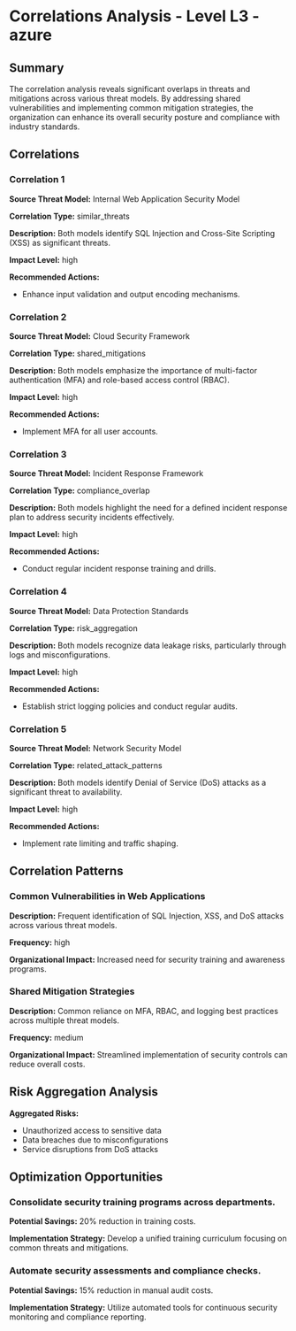 # Correlations Analysis - Level L3 - azure

## Summary

The correlation analysis reveals significant overlaps in threats and mitigations across various threat models. By addressing shared vulnerabilities and implementing common mitigation strategies, the organization can enhance its overall security posture and compliance with industry standards.

## Correlations

### Correlation 1

**Source Threat Model:** Internal Web Application Security Model

**Correlation Type:** similar_threats

**Description:** Both models identify SQL Injection and Cross-Site Scripting (XSS) as significant threats.

**Impact Level:** high

**Recommended Actions:**
- Enhance input validation and output encoding mechanisms.

### Correlation 2

**Source Threat Model:** Cloud Security Framework

**Correlation Type:** shared_mitigations

**Description:** Both models emphasize the importance of multi-factor authentication (MFA) and role-based access control (RBAC).

**Impact Level:** high

**Recommended Actions:**
- Implement MFA for all user accounts.

### Correlation 3

**Source Threat Model:** Incident Response Framework

**Correlation Type:** compliance_overlap

**Description:** Both models highlight the need for a defined incident response plan to address security incidents effectively.

**Impact Level:** high

**Recommended Actions:**
- Conduct regular incident response training and drills.

### Correlation 4

**Source Threat Model:** Data Protection Standards

**Correlation Type:** risk_aggregation

**Description:** Both models recognize data leakage risks, particularly through logs and misconfigurations.

**Impact Level:** high

**Recommended Actions:**
- Establish strict logging policies and conduct regular audits.

### Correlation 5

**Source Threat Model:** Network Security Model

**Correlation Type:** related_attack_patterns

**Description:** Both models identify Denial of Service (DoS) attacks as a significant threat to availability.

**Impact Level:** high

**Recommended Actions:**
- Implement rate limiting and traffic shaping.

## Correlation Patterns

### Common Vulnerabilities in Web Applications

**Description:** Frequent identification of SQL Injection, XSS, and DoS attacks across various threat models.

**Frequency:** high

**Organizational Impact:** Increased need for security training and awareness programs.

### Shared Mitigation Strategies

**Description:** Common reliance on MFA, RBAC, and logging best practices across multiple threat models.

**Frequency:** medium

**Organizational Impact:** Streamlined implementation of security controls can reduce overall costs.

## Risk Aggregation Analysis

**Aggregated Risks:**
- Unauthorized access to sensitive data
- Data breaches due to misconfigurations
- Service disruptions from DoS attacks

## Optimization Opportunities

### Consolidate security training programs across departments.

**Potential Savings:** 20% reduction in training costs.

**Implementation Strategy:** Develop a unified training curriculum focusing on common threats and mitigations.

### Automate security assessments and compliance checks.

**Potential Savings:** 15% reduction in manual audit costs.

**Implementation Strategy:** Utilize automated tools for continuous security monitoring and compliance reporting.

